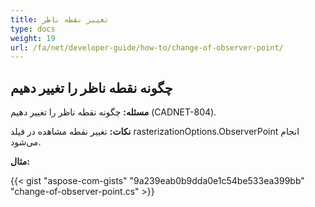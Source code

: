 ```yaml
---
title: تغییر نقطه ناظر
type: docs
weight: 19
url: /fa/net/developer-guide/how-to/change-of-observer-point/
---
```


## **چگونه نقطه ناظر را تغییر دهیم**

**مسئله:** چگونه نقطه ناظر را تغییر دهیم (CADNET-804).

**نکات:** تغییر نقطه مشاهده در فیلد rasterizationOptions.ObserverPoint انجام می‌شود.

**مثال:**

{{< gist "aspose-com-gists" "9a239eab0b9dda0e1c54be533ea399bb" "change-of-observer-point.cs" >}}
